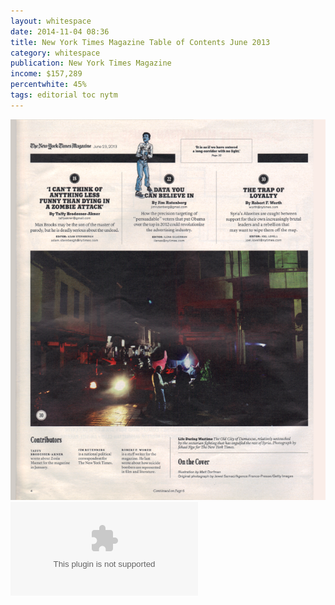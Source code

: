 ```yaml
---
layout: whitespace
date: 2014-11-04 08:36
title: New York Times Magazine Table of Contents June 2013
category: whitespace
publication: New York Times Magazine
income: $157,289
percentwhite: 45%
tags: editorial toc nytm 
---
```




           
<img src="img/editscans/NYT_contents_1.png">
            
<div class="overlayContainer">
<object type="/image/svg+xml" data="/img/overlays/NYT_contents_1.svg" class="trans"></object>
</div>


            
        
        
